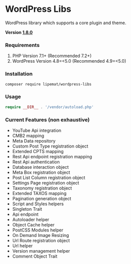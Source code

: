 # WordPress Libs
WordPress library which supports a core plugin and theme.

**Version [1.8.0](https://github.com/lipemat/wordpress-lipe-libs/releases/tag/1.8.0)**

### Requirements
1. PHP Version 7.1+ (Recommended 7.2+)
2. WordPress Version 4.8=<5.0 (Recommended 4.9=<5.0)


### Installation
``` sh 
composer require lipemat/wordpress-libs
```
### Usage

``` php
require __DIR__ . '/vendor/autoload.php'
```

### Current Features (non exhaustive)
* YouTube Api integration
* CMB2 mapping
* Meta Data repository
* Custom Post Type registration object
* Extended CPTS mapping
* Rest Api endpoint registration mapping
* Rest Api authentication
* Database interaction object
* Meta Box registration object
* Post List Column registration object
* Settings Page registration object
* Taxonomy registration object
* Extended TAXOS mapping
* Pagination generation object
* Script and Styles helpers
* Singleton Trait
* Api endpoint
* Autoloader helper
* Object Cache helper
* PostCSS Modules helper
* On Demand Image Resizing
* Url Route registration object
* Url helper
* Version management helper
* Comment Object Trait







